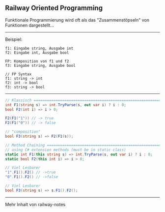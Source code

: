 ## Railway Oriented Programming

Funktionale Programmierung wird oft als das "Zusammenstöpseln" von Funktionen dargestellt...

----

Beispiel:

```
f1: Eingabe string, Ausgabe int
f2: Eingabe int, Ausgabe bool

FP: Komposition von f1 und f2
f3: Eingabe string, Ausgabe bool
```

```
// FP Syntax
f1: string -> int
f2: int -> bool
f3: string -> bool
```

----

```csharp
// Klassisch ===========================================================
int F1(string s) => int.TryParse(s, out var i) ? i : 0;
bool F2(int i) => i > 0;

F2(F1("1")) // -> true
F2(F1("0")) // -> false

// "composition"
bool F3(string s) => F2(F1(s));

// Method Chaining =====================================================
// using C# extension methods (must be in static class)
static int F1(this string s) => int.TryParse(s, out var i) ? i : 0;
static bool F2(this int i) => i > 0;

// Viel Lesbarer
"1".F1().F2() // ->true
"0".F1().F2() // ->false

// Viel Lesbarer
bool F3(string s) => s.F1().F2();
```

----

Mehr Inhalt von railway-notes

